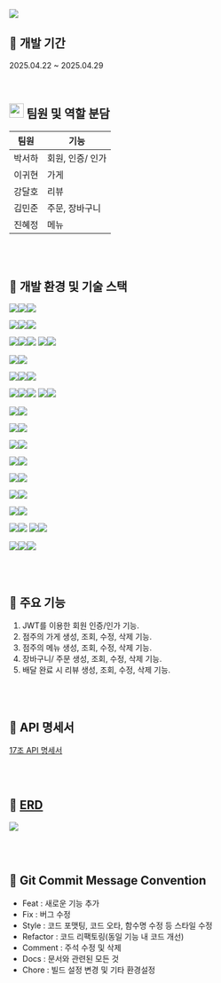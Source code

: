 <img src="https://capsule-render.vercel.app/api?type=waving&height=300&color=gradient&text=GOSU%20DELIVERY&desc=음식%20배달%20앱%20프로젝트&descAlignY=55&fontAlign=50&fontAlignY=37">

<br>

## 📅 개발 기간
2025.04.22 ~ 2025.04.29

<br>

## <img src="https://github.com/user-attachments/assets/5ec3e2f1-a7ab-4fa9-ae18-7f068e0f76bc" width="26px" height="26px"> 팀원 및 역할 분담
| 팀원 | 기능 |
| --- | --- |
| 박서하 | 회원, 인증/ 인가 |
| 이귀현 | 가게 |
| 강달호 | 리뷰 |
| 김민준 | 주문, 장바구니 |
| 진혜정 | 메뉴 |

<br><br>

## 📌 개발 환경 및 기술 스택

<!-- Framework -->
<img src="https://img.shields.io/badge/Framework-4B5563?style=for-the-badge"><img src="https://img.shields.io/badge/SpringBoot-6DB33F?style=for-the-badge&logo=springboot&logoColor=white"><img src="https://img.shields.io/badge/3.4.4-9CA3AF?style=for-the-badge">

<!-- Language -->
<img src="https://img.shields.io/badge/Language-065F46?style=for-the-badge"><img src="https://img.shields.io/badge/Java-007396?style=for-the-badge&logo=openjdk&logoColor=white"><img src="https://img.shields.io/badge/17-9CA3AF?style=for-the-badge">

<!-- ORM -->
<img src="https://img.shields.io/badge/ORM-6B21A8?style=for-the-badge"><img src="https://img.shields.io/badge/Hibernate-59666C?style=for-the-badge&logo=hibernate&logoColor=white"><img src="https://img.shields.io/badge/5.x-9CA3AF?style=for-the-badge">
<img src="https://img.shields.io/badge/ORM-9ACD32?style=for-the-badge"><img src="https://img.shields.io/badge/Spring_Data_JPA-6DB33F?style=for-the-badge&logo=spring&logoColor=white">

<!-- Auto Audit -->
<img src="https://img.shields.io/badge/Auto_Audit-9ACD32?style=for-the-badge"><img src="https://img.shields.io/badge/JPA_Auditing-6DB33F?style=for-the-badge&logo=spring&logoColor=white">

<!-- Database -->
<img src="https://img.shields.io/badge/Database-1E3A8A?style=for-the-badge"><img src="https://img.shields.io/badge/MySQL-4479A1?style=for-the-badge&logo=mysql&logoColor=white"><img src="https://img.shields.io/badge/9.0.x-9CA3AF?style=for-the-badge">

<!-- Infra -->
<img src="https://img.shields.io/badge/Infra-B91C1C?style=for-the-badge"><img src="https://img.shields.io/badge/Redis-DC382D?style=for-the-badge&logo=redis&logoColor=white"><img src="https://img.shields.io/badge/3.0.504-9CA3AF?style=for-the-badge">
<img src="https://img.shields.io/badge/Cloud-232F3E?style=for-the-badge"><img src="https://img.shields.io/badge/Amazon_S3-FF9900?style=for-the-badge&logo=amazons3&logoColor=white">

<!-- Security -->
<img src="https://img.shields.io/badge/Security-9ACD32?style=for-the-badge"><img src="https://img.shields.io/badge/Spring_Security-6DB33F?style=for-the-badge&logo=springsecurity&logoColor=white">

<!-- Code Reduction -->
<img src="https://img.shields.io/badge/Code_Reduction-FF7F7F?style=for-the-badge"><img src="https://img.shields.io/badge/Lombok-DC382D?style=for-the-badge&logo=lombok&logoColor=white">

<!-- Validation -->
<img src="https://img.shields.io/badge/Validation-7BAAF7?style=for-the-badge"><img src="https://img.shields.io/badge/Validation_Tool-0052CC?style=for-the-badge&logo=checkmarx&logoColor=white">

<!-- Test Tool -->
<img src="https://img.shields.io/badge/TestTool-F59E0B?style=for-the-badge"><img src="https://img.shields.io/badge/Postman-FF6C37?style=for-the-badge&logo=postman&logoColor=white">

<!-- ERD Tool -->
<img src="https://img.shields.io/badge/ERDTool-0369A1?style=for-the-badge"><img src="https://img.shields.io/badge/ErdCloud-0096C7?style=for-the-badge">

<!-- Communication -->
<img src="https://img.shields.io/badge/Communication-3B0764?style=for-the-badge"><img src="https://img.shields.io/badge/Slack-4A154B?style=for-the-badge&logo=slack&logoColor=white">

<!-- Docs -->
<img src="https://img.shields.io/badge/Docs-111827?style=for-the-badge"><img src="https://img.shields.io/badge/Notion-000000?style=for-the-badge&logo=notion&logoColor=white">

<!-- VCS -->
<img src="https://img.shields.io/badge/VCS-1F2937?style=for-the-badge"><img src="https://img.shields.io/badge/Git-F05032?style=for-the-badge&logo=git&logoColor=white">
<img src="https://img.shields.io/badge/VCS-1F2937?style=for-the-badge"><img src="https://img.shields.io/badge/GitHub-181717?style=for-the-badge&logo=github&logoColor=white">

<!-- IDE -->
<img src="https://img.shields.io/badge/IDE-7C3AED?style=for-the-badge"><img src="https://img.shields.io/badge/IntelliJIDEA-000000?style=for-the-badge&logo=intellijidea&logoColor=white"><img src="https://img.shields.io/badge/2024.1-9CA3AF?style=for-the-badge">

<br><br>

## 📌 주요 기능 
1. JWT를 이용한 회원 인증/인가 기능.
2. 점주의 가게 생성, 조회, 수정, 삭제 기능.
3. 점주의 메뉴 생성, 조회, 수정, 삭제 기능.
4. 장바구니/ 주문 생성, 조회, 수정, 삭제 기능.
5. 배달 완료 시 리뷰 생성, 조회, 수정, 삭제 기능.

<br><br>

## 📌 API 명세서

[17조 API 명세서](https://teamsparta.notion.site/API-1dd2dc3ef51480129d5eca387a385979)

<br><br>

## 📌 [ERD](https://www.erdcloud.com/d/DGeK8xGTeu7rJ2Dd5)

<img src="https://github.com/user-attachments/assets/32144ba5-9e63-470e-beab-bd3398210648">

<br><br>

## 📌 Git Commit Message Convention

* Feat : 새로운 기능 추가
* Fix : 버그 수정
* Style : 코드 포맷팅, 코드 오타, 함수명 수정 등 스타일 수정
* Refactor : 코드 리팩토링(동일 기능 내 코드 개선)
* Comment : 주석 수정 및 삭제
* Docs : 문서와 관련된 모든 것
* Chore : 빌드 설정 변경 및 기타 환경설정

